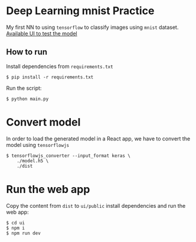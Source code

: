 # Deep Learning mnist Practice

My first NN to using `tensorflow` to classify images using `mnist` dataset.
[Available UI to test the model](https://oscarbotteri.github.io/deep-learning-mnist-practice/)

## How to run

Install dependencies from `requirements.txt`
```shell
$ pip install -r requirements.txt
```

Run the script:
```shell
$ python main.py
```

# Convert model
In order to load the generated model in a React app, we have to convert the model using `tensorflowjs`
```shell
$ tensorflowjs_converter --input_format keras \
    ./model.h5 \
    ./dist
```

# Run the web app
Copy the content from `dist` to `ui/public` install dependencies and run the web app:
```
$ cd ui
$ npm i
$ npm run dev
```